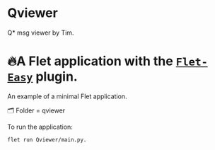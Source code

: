 # Qviewer
Q* msg viewer by Tim.

# 🔥A Flet application with the [`Flet-Easy`](https://github.com/Daxexs/flet-easy) plugin.
An example of a minimal Flet application.

🗂️ Folder = qviewer

To run the application:
```bash
flet run Qviewer/main.py.
```